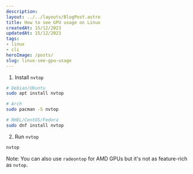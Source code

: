 ```yaml
---
description:
layout: ../../layouts/BlogPost.astro
title: How to see GPU usage on Linux
createdAt: 15/12/2023
updatedAt: 15/12/2023
tags:
- linux
- cli
heroImage: /posts/
slug: linux-see-gpu-usage
---
```

1. Install `nvtop`

```bash
# Debian/Ubuntu
sudo apt install nvtop

# Arch
sudo pacman -S nvtop

# RHEL/CentOS/Fedora
sudo dnf install nvtop
```

2. Run `nvtop`

```bash
nvtop
```

Note: You can also use `radeontop` for AMD GPUs but it's not as feature-rich as `nvtop`.
